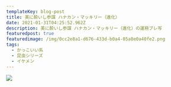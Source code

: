```yaml
---
templateKey: blog-post
title: 美に酔いし参謀 ハナカン・マッキリー（進化）
date: 2021-01-31T04:25:52.962Z
description: 美に酔いし参謀 ハナカン・マッキリー（進化）の運極ブレ写
featuredpost: true
featuredimage: /img/0cc2e8a1-d676-433d-b0a4-05a8e0a40fe2.png
tags:
  - かっこいい系
  - 昆虫シリーズ
  - イケメン
---
```



![](/img/0cc2e8a1-d676-433d-b0a4-05a8e0a40fe2.png)